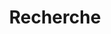 ---
title: "Recherche"
layout: "search"
outputs:
    - html
    - json
menu:
    main:
        weight: 3
        params: 
            icon: search
---